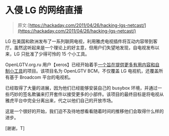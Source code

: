 # 入侵 LG 的网络直播

> 原文:[https://hackaday.com/2011/04/26/hacking-lgs-netcast/](https://hackaday.com/2011/04/26/hacking-lgs-netcast/)

LG 在美国和欧洲发布了一系列联网电视，利用雅虎电视插件将互动内容带到客厅。虽然这听起来是一个理论上的好主意，但用户们失望地发现，自电视发布以来，LG 只批准了少得可怜的 15 个小工具。

OpenLGTV.org.ru 用户【xeros】已经开始着手[一个旨在提供更多有用内容和自制小工具](http://openlgtv.org.ru/forum/viewtopic.php?f=9&t=44)的项目。该项目名为 OpenLGTV BCM，不仅覆盖 LG 电视机，还覆盖所有基于 Broadcom 平台的电视机。

已经取得了大量的进展，因为他们已经能够安装自己的 busybox 环境，并通过一些巧妙的签名欺骗来打开套件以接受更多的小部件。该项目的最终目标是将电视从雅虎平台中完全分离出来，代之以他们自己的开放市场。

这是一个很好的开始，我们迫不及待地想看看随着时间的推移他们会取得什么样的进步。

[谢谢，T]